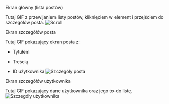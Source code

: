 Ekran główny (lista postów)

Tutaj GIF z przewijaniem listy postów, kliknięciem w element i przejściem do szczegółów posta.
![Scroll](https://github.com/user-attachments/assets/ef9f4c0c-b35b-495e-848a-58ee417f1dba)

Ekran szczegółów posta

Tutaj GIF pokazujący ekran posta z:

* Tytułem

* Treścią

* ID użytkownika
![Szczegóły posta](https://github.com/user-attachments/assets/b5816895-e1c7-43f7-93d2-c53542e20614)


Ekran szczegółów użytkownika

Tutaj GIF pokazujący dane użytkownika oraz jego to-do listę.
![Szczegóły użytkownika](https://github.com/user-attachments/assets/75681aa4-23dd-4cfd-b02d-4facd272db1b)
